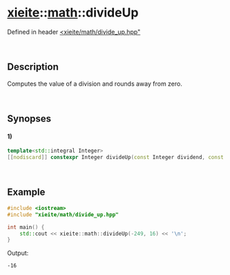 # [xieite](../../xieite.md)\:\:[math](../../math.md)\:\:divideUp
Defined in header [<xieite/math/divide_up.hpp"](../../../include/xieite/math/divide_up.hpp)

&nbsp;

## Description
Computes the value of a division and rounds away from zero.

&nbsp;

## Synopses
#### 1)
```cpp
template<std::integral Integer>
[[nodiscard]] constexpr Integer divideUp(const Integer dividend, const Integer divisor) noexcept;
```

&nbsp;

## Example
```cpp
#include <iostream>
#include "xieite/math/divide_up.hpp"

int main() {
    std::cout << xieite::math::divideUp(-249, 16) << '\n';
}
```
Output:
```
-16
```
